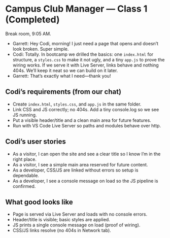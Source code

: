 # Campus Club Manager — Class 1 (Completed)

Break room, 9:05 AM.

- Garrett: Hey Codi, morning! I just need a page that opens and doesn’t look broken. Super simple.
- Codi: Totally. In bootcamp we drilled the basics: one `index.html` for structure, a `styles.css` to make it not ugly, and a tiny `app.js` to prove the wiring works. If we serve it with Live Server, links behave and nothing 404s. We’ll keep it neat so we can build on it later.
- Garrett: That’s exactly what I need—thank you!

## Codi’s requirements (from our chat)

- Create `index.html`, `styles.css`, and `app.js` in the same folder.
- Link CSS and JS correctly; no 404s. Add a tiny console.log so we see JS running.
- Put a visible header/title and a clean main area for future features.
- Run with VS Code Live Server so paths and modules behave over http.

## Codi’s user stories

- As a visitor, I can open the site and see a clear title so I know I’m in the right place.
- As a visitor, I see a simple main area reserved for future content.
- As a developer, CSS/JS are linked without errors so setup is dependable.
- As a developer, I see a console message on load so the JS pipeline is confirmed.

## What good looks like

- Page is served via Live Server and loads with no console errors.
- Header/title is visible; basic styles are applied.
- JS prints a single console message on load (proof of wiring).
- CSS/JS links resolve (no 404s in Network tab).
